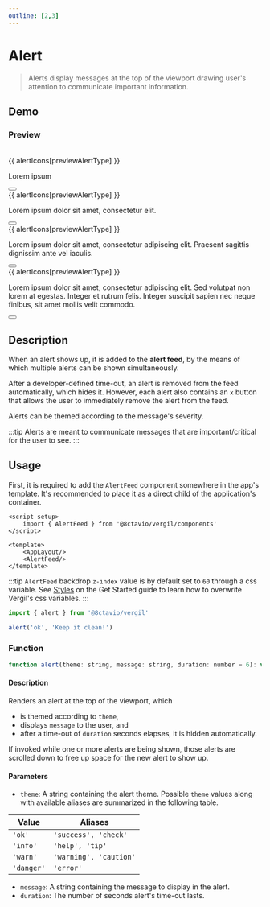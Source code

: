 ```yaml
---
outline: [2,3]
---
```


# Alert

> Alerts display messages at the top of the viewport drawing user's attention to communicate important information.

## Demo

<script setup>
import { Btn, Icon } from '@8ctavio/vergil/components'
import { ref } from 'vue'
import { alert } from '@8ctavio/vergil'

const previewAlertType = ref('ok')
const alertIcons = {
    ok: 'check_circle',
    info: 'info',
    warn: 'warning',
    danger: 'cancel'
}
</script>

<Demo>
    <div class="row center">
        <Btn variant="solid" label="Ok" @click="alert('ok', 'Success! Green Alert.')"/>
        <Btn variant="solid" label="Info" @click="alert('error', 'Error! Red Alert.')"/>
        <Btn variant="solid" label="Warning" @click="alert('warn', 'Warning! Yellow Alert.')"/>
        <Btn variant="solid" label="Error" @click="alert('info', 'Info. Blue Alert.')"/>
    </div>
</Demo>

### Preview

<br>

<Demo>
    <div class="col">
        <div class="row center">
            <Btn variant="solid" label="Ok" @click="previewAlertType = 'ok'"/>
            <Btn variant="solid" label="Info" @click="previewAlertType = 'info'"/>
            <Btn variant="solid" label="Warning" @click="previewAlertType = 'warn'"/>
            <Btn variant="solid" label="Error" @click="previewAlertType = 'danger'"/>
        </div>
        <div :class="['alert', previewAlertType]">
            <span class="material-symbols-rounded">{{ alertIcons[previewAlertType] }}</span>
            <p>Lorem ipsum</p>
            <button>
                <Icon code="close"/>
            </button>
        </div>
        <div :class="['alert', previewAlertType]">
            <span class="material-symbols-rounded">{{ alertIcons[previewAlertType] }}</span>
            <p>Lorem ipsum dolor sit amet, consectetur elit.</p>
            <button>
                <Icon code="close"/>
            </button>
        </div>
        <div :class="['alert', previewAlertType]">
            <span class="material-symbols-rounded">{{ alertIcons[previewAlertType] }}</span>
            <p>Lorem ipsum dolor sit amet, consectetur adipiscing elit. Praesent sagittis dignissim ante vel iaculis.</p>
            <button>
                <Icon code="close"/>
            </button>
        </div>
        <div :class="['alert', previewAlertType]">
            <span class="material-symbols-rounded">{{ alertIcons[previewAlertType] }}</span>
            <p>Lorem ipsum dolor sit amet, consectetur adipiscing elit. Sed volutpat non lorem at egestas. Integer et rutrum felis. Integer suscipit sapien nec neque finibus, sit amet mollis velit commodo.</p>
            <button>
                <Icon code="close"/>
            </button>
        </div>
    </div>
</Demo>

## Description

When an alert shows up, it is added to the **alert feed**, by the means of which multiple alerts can be shown simultaneously.

After a developer-defined time-out, an alert is removed from the feed automatically, which hides it. However, each alert also contains an `x` button that allows the user to immediately remove the alert from the feed.

Alerts can be themed according to the message's severity.

:::tip
Alerts are meant to communicate messages that are important/critical for the user to see.
:::

## Usage

First, it is required to add the `AlertFeed` component somewhere in the app's template. It's recommended to place it as a direct child of the application's container.

```vue
<script setup>
    import { AlertFeed } from '@8ctavio/vergil/components'
</script>

<template>
    <AppLayout/>
    <AlertFeed/>
</template>
```

:::tip
`AlertFeed` backdrop `z-index` value is by default set to `60` through a css variable. See [Styles](/get-started.md#styles) on the Get Started guide to learn how to overwrite Vergil's css variables.
:::

```js
import { alert } from '@8ctavio/vergil'

alert('ok', 'Keep it clean!')
```

### Function

```js
function alert(theme: string, message: string, duration: number = 6): void
```

#### Description

Renders an alert at the top of the viewport, which
- is themed according to `theme`, 
- displays `message` to the user, and
- after a time-out of `duration` seconds elapses, it is hidden automatically.

If invoked while one or more alerts are being shown, those alerts are scrolled down to free up space for the new alert to show up.

#### Parameters

- `theme`: A string containing the alert theme. Possible `theme` values along with available aliases are summarized in the following table.

| Value      | Aliases |
| ---------- | ------- |
| `'ok'`     | `'success', 'check'` |
| `'info'`   | `'help', 'tip'` |
| `'warn'`   | `'warning', 'caution'` |
| `'danger'` | `'error'` |

- `message`: A string containing the message to display in the alert.
- `duration`: The number of seconds alert's time-out lasts.

<style>
.demo .alert{
    position: initial;
    width: initial;
}
.demo .alert p{
    margin: 0;
}
</style>